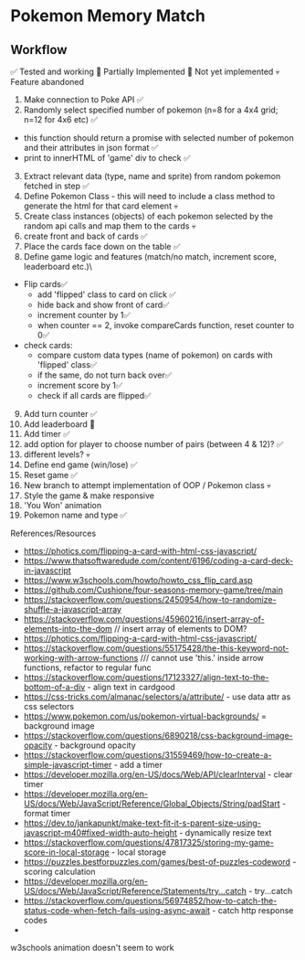 # Pokemon Memory Match

## Workflow

✅ Tested and working
🔸 Partially Implemented
🛑 Not yet implemented
💀 Feature abandoned

1. Make connection to Poke API ✅
2. Randomly select specified number of pokemon (n=8 for a 4x4 grid; n=12 for 4x6 etc) ✅

-   this function should return a promise with selected number of pokemon and their attributes in json format ✅
-   print to innerHTML of 'game' div to check ✅

3. Extract relevant data (type, name and sprite) from random pokemon fetched in step ✅
4. Define Pokemon Class - this will need to include a class method to generate the html for that card element 💀
5. Create class instances (objects) of each pokemon selected by the random api calls and map them to the cards 💀
6. create front and back of cards ✅
7. Place the cards face down on the table ✅
8. Define game logic and features (match/no match, increment score, leaderboard etc.)\

-   Flip cards✅
    -   add 'flipped' class to card on click ✅
    -   hide back and show front of card✅
    -   increment counter by 1✅
    -   when counter == 2, invoke compareCards function, reset counter to 0✅
-   check cards:
    -   compare custom data types (name of pokemon) on cards with 'flipped' class✅
    -   if the same, do not turn back over✅
    -   increment score by 1✅
    -   check if all cards are flipped✅

9.  Add turn counter ✅
10. Add leaderboard 🔸
11. Add timer ✅
12. add option for player to choose number of pairs (between 4 & 12)? ✅
13. different levels? 💀
14. Define end game (win/lose) ✅
15. Reset game ✅
16. New branch to attempt implementation of OOP / Pokemon class 💀
17. Style the game & make responsive
18. 'You Won' animation
19. Pokemon name and type ✅

References/Resources

-   https://photics.com/flipping-a-card-with-html-css-javascript/
-   https://www.thatsoftwaredude.com/content/6196/coding-a-card-deck-in-javascript
-   https://www.w3schools.com/howto/howto_css_flip_card.asp
-   https://github.com/Cushione/four-seasons-memory-game/tree/main
-   https://stackoverflow.com/questions/2450954/how-to-randomize-shuffle-a-javascript-array
-   https://stackoverflow.com/questions/45960216/insert-array-of-elements-into-the-dom // insert array of elements to DOM?
-   https://photics.com/flipping-a-card-with-html-css-javascript/
-   https://stackoverflow.com/questions/55175428/the-this-keyword-not-working-with-arrow-functions /// cannot use 'this.' inside arrow functions, refactor to regular func
-   https://stackoverflow.com/questions/17123327/align-text-to-the-bottom-of-a-div - align text in cardgood
-   https://css-tricks.com/almanac/selectors/a/attribute/ - use data attr as css selectors
-   https://www.pokemon.com/us/pokemon-virtual-backgrounds/ = background image
-   https://stackoverflow.com/questions/6890218/css-background-image-opacity - background opacity
-   https://stackoverflow.com/questions/31559469/how-to-create-a-simple-javascript-timer - add a timer
-   https://developer.mozilla.org/en-US/docs/Web/API/clearInterval - clear timer
-   https://developer.mozilla.org/en-US/docs/Web/JavaScript/Reference/Global_Objects/String/padStart - format timer
-   https://dev.to/jankapunkt/make-text-fit-it-s-parent-size-using-javascript-m40#fixed-width-auto-height - dynamically resize text
-   https://stackoverflow.com/questions/47817325/storing-my-game-score-in-local-storage - local storage
-   https://puzzles.bestforpuzzles.com/games/best-of-puzzles-codeword - scoring calculation
-   https://developer.mozilla.org/en-US/docs/Web/JavaScript/Reference/Statements/try...catch - try...catch
-   https://stackoverflow.com/questions/56974852/how-to-catch-the-status-code-when-fetch-fails-using-async-await - catch http response codes
-

w3schools animation doesn't seem to work
